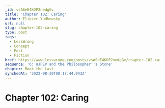 ```yaml
---
_id: vsASeE4KDP2nedgGv
title: 'Chapter 102: Caring'
author: Eliezer_Yudkowsky
url: null
slug: chapter-102-caring
type: post
tags:
  - LessWrong
  - Concept
  - Post
  - Fiction
href: https://www.lesswrong.com/posts/vsASeE4KDP2nedgGv/chapter-102-caring
sequence: '6: HJPEV and the Philosopher''s Stone'
chapter: Book the Last
synchedAt: '2022-08-30T08:17:44.043Z'
---
```


# Chapter 102: Caring
